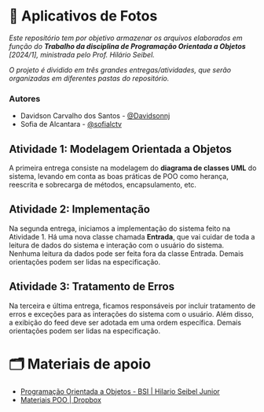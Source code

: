 # 📲 Aplicativos de Fotos
*Este repositório tem por objetivo armazenar os arquivos elaborados em função do **Trabalho da disciplina de Programação Orientada a Objetos** [2024/1], ministrada pelo Prof. Hilário Seibel.* 

*O projeto é dividido em três grandes entregas/atividades, que serão organizadas em diferentes pastas do repositório.*

### Autores

- Davidson Carvalho dos Santos - [@Davidsonnj](https://github.com/Davidsonnj)
- Sofia de Alcantara - [@sofialctv](https://github.com/sofialctv)

## Atividade 1: Modelagem Orientada a Objetos
A primeira entrega consiste na modelagem do **diagrama de classes UML** do sistema, levando em conta as boas práticas de POO como herança, reescrita e sobrecarga de métodos, encapsulamento, etc.

## Atividade 2: Implementação
Na segunda entrega, iniciamos a implementação do sistema feito na Atividade 1. Há uma nova classe chamada **Entrada**, que vai cuidar de toda a leitura de dados do sistema e interação com o usuário do sistema. Nenhuma leitura da dados pode ser feita fora da classe Entrada.
Demais orientações podem ser lidas na especificação.

## Atividade 3: Tratamento de Erros
Na terceira e última entrega, ficamos responsáveis por incluir tratamento de erros e exceções para as interações do sistema com o usuário. Além disso, a exibição do feed deve ser adotada em uma ordem específica. Demais orientações podem ser lidas na especificação.

# 🗂️ Materiais de apoio
- [Programação Orientada a Objetos - BSI | Hilario Seibel Junior](https://youtube.com/playlist?list=PLpGZHtthm6qI1M9SIHS6CQ7SAFkrGMtaX&si=cGo_ZVj5uh2IN5M3)
- [Materiais POO | Dropbox](https://www.dropbox.com/scl/fo/oqco5l5rvzlkcn7pu1ud4/AJ9E6Pg7SyXG4TLWdMXi-Nc?rlkey=7topxcxfi004htk9szip65bsj&e=1&st=pzqxxs86&dl=0)